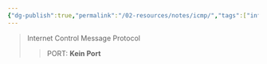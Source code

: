 ```yaml
---
{"dg-publish":true,"permalink":"/02-resources/notes/icmp/","tags":["informatik/netzwerk"],"noteIcon":"","updated":"2025-09-10T16:35:20.000+02:00"}
---
```


>Internet Control Message Protocol
>> PORT: **Kein Port**